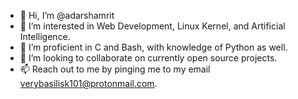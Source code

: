 - 👋 Hi, I’m @adarshamrit
- 👀 I’m interested in Web Development, Linux Kernel, and Artificial Intelligence.
- 🌱 I’m proficient in C and Bash, with knowledge of Python as well.
- 💞️ I’m looking to collaborate on currently open source projects.
- 📫 Reach out to me by pinging me to my email verybasilisk101@protonmail.com.

<!---
adarshamrit/adarshamrit is a ✨ special ✨ repository because its `README.md` (this file) appears on your GitHub profile.
You can click the Preview link to take a look at your changes.
--->
